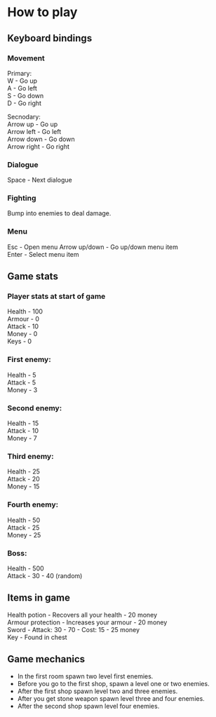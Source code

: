 # How to play
## Keyboard bindings
### Movement
Primary:  
W - Go up  
A - Go left  
S - Go down  
D - Go right  

Secnodary:  
Arrow up - Go up  
Arrow left - Go left  
Arrow down - Go down  
Arrow right - Go right  

### Dialogue
Space - Next dialogue

### Fighting
Bump into enemies to deal damage.

### Menu
Esc - Open menu
Arrow up/down - Go up/down menu item  
Enter - Select menu item  

## Game stats
### Player stats at start of game
Health - 100  
Armour - 0  
Attack - 10  
Money - 0  
Keys - 0  

### First enemy:
Health - 5  
Attack - 5  
Money - 3  

### Second enemy:
Health - 15  
Attack - 10  
Money - 7  

### Third enemy:
Health - 25  
Attack - 20  
Money - 15  

### Fourth enemy:
Health - 50  
Attack - 25  
Money - 25  

### Boss:
Health - 500  
Attack - 30 - 40 (random)  

## Items in game
Health potion - Recovers all your health - 20 money  
Armour protection - Increases your armour - 20 money  
Sword - Attack: 30 - 70 -  Cost: 15 - 25 money  
Key - Found in chest  

## Game mechanics
- In the first room spawn two level first enemies.  
- Before you go to the first shop, spawn a level one or two enemies.  
- After the first shop spawn level two and three enemies.  
- After you get stone weapon spawn level three and four enemies.  
- After the second shop spawn level four enemies.  